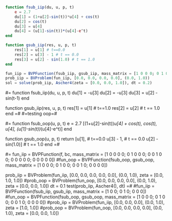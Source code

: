 ```julia

function fsub_iip(du, u, p, t)
    e = 2.7
    du[1] = (1+u[2]-sin(t))*u[4] + cos(t)
    du[2] = cos(t)
    du[3] = u[4]
    du[4] = (u[1]-sin(t))*(u[4]-e^t)
end

function gsub_iip(res, u, p, t)
    res[1] = u[1] # t==0.0
    res[2] = u[3] - 1 # t == 0.0
    res[3] = u[2] - sin(1.0) # t == 1.0
end

fun_iip = BVPFunction(fsub_iip, gsub_iip, mass_matrix = [1 0 0 0; 0 1 0 0; 0 0 1 0; 0 0 0 0])
prob_iip = BVProblem(fun_iip, [0.0, 0.0, 0.0, 0.0], (0.0, 1.0))
sol = solve(prob_iip, Ascher4(zeta = [0.0, 0.0, 1.0]), dt = 0.2)
```
#=
function fsub_iip(du, u, p, t)
    du[1] = -u[3]
    du[2] = -u[3]
    du[3] = u[2] - sin(t-1)
end

function gsub_iip(res, u, p, t)
    res[1] = u[1] # t==1.0
    res[2] = u[2] # t == 1.0
end
=#
#=testing oop=#

#=
function fsub_oop(u, p, t)
    e = 2.7
    [(1+u[2]-sin(t))*u[4] + cos(t),
    cos(t),
    u[4],
    (u[1]-sin(t))*(u[4]-e^t)]
end

function gsub_oop(u, p, t)
    return [u[1], # t==0.0
    u[3] - 1, # t == 0.0
    u[2] - sin(1.0)] # t == 1.0
end
=#


#=
fun_iip = BVPFunction(f, bc, mass_matrix = [1 0 0 0 0; 0 1 0 0 0; 0 0 1 0 0; 0 0 0 0 0; 0 0 0 0 0])
#fun_oop = BVPFunction(fsub_oop, gsub_oop, mass_matrix = [1 0 0 0; 0 1 0 0; 0 0 1 0; 0 0 0 0])

prob_iip = BVProblem(fun_iip, [0.0, 0.0, 0.0, 0.0, 0.0], (0.0, 1.0), zeta = [0.0, 1.0, 1.0])
#prob_oop = BVProblem(fun_oop, [0.0, 0.0, 0.0, 0.0], (0.0, 1.0), zeta = [0.0, 0.0, 1.0])
dt = 0.1
test(prob_iip, Ascher4(), dt)
=#
#fun_iip = BVPFunction(fsub_iip, gsub_iip, mass_matrix = [1 0 0; 0 1 0; 0 0 0])
#fun_oop = BVPFunction(fsub_oop, gsub_oop, mass_matrix = [1 0 0 0; 0 1 0 0; 0 0 1 0; 0 0 0 0])
#prob_iip = BVProblem(fun_iip, [0.0, 0.0, 0.0], (0.0, 1.0), zeta = [1.0, 1.0])
#prob_oop = BVProblem(fun_oop, [0.0, 0.0, 0.0, 0.0], (0.0, 1.0), zeta = [0.0, 0.0, 1.0])
```